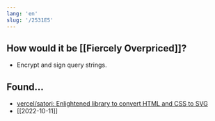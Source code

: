 ```yaml
---
lang: 'en'
slug: '/2531E5'
---
```


## How would it be [[Fiercely Overpriced]]?

- Encrypt and sign query strings.

## Found...

- [vercel/satori: Enlightened library to convert HTML and CSS to SVG](https://github.com/vercel/satori)
- [[2022-10-11]]
